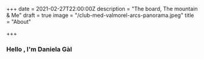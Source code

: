 +++
date = 2021-02-27T22:00:00Z
description = "The board, The mountain & Me"
draft = true
image = "/club-med-valmorel-arcs-panorama.jpeg"
title = "About"

+++
### Hello , I'm Daniela Gàl